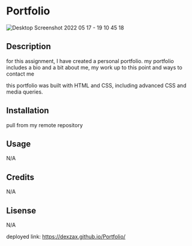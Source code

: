 # Portfolio

![Desktop Screenshot 2022 05 17 - 19 10 45 18](https://user-images.githubusercontent.com/102763270/168927888-e12a0745-c56c-441f-9830-bb4abcf775b4.png)


## Description

for this assignment, I have created a personal portfolio.
my portfolio includes a bio and a bit about me, my work up to this point and ways to contact me 

this portfolio was built with HTML and CSS, including advanced CSS and media queries.

## Installation

pull from my remote repository 

## Usage

N/A

## Credits

N/A

## Lisense

N/A

deployed link: https://dexzax.github.io/Portfolio/
